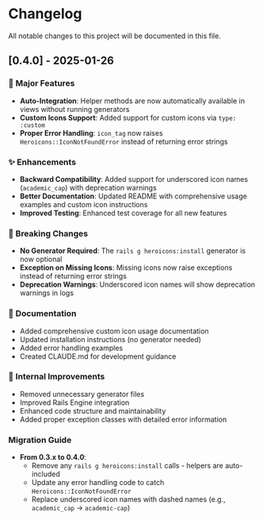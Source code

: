 # Changelog

All notable changes to this project will be documented in this file.

## [0.4.0] - 2025-01-26

### 🚀 Major Features
- **Auto-Integration**: Helper methods are now automatically available in views without running generators
- **Custom Icons Support**: Added support for custom icons via `type: :custom`
- **Proper Error Handling**: `icon_tag` now raises `Heroicons::IconNotFoundError` instead of returning error strings

### ✨ Enhancements
- **Backward Compatibility**: Added support for underscored icon names (`academic_cap`) with deprecation warnings
- **Better Documentation**: Updated README with comprehensive usage examples and custom icon instructions
- **Improved Testing**: Enhanced test coverage for all new features

### 🔧 Breaking Changes
- **No Generator Required**: The `rails g heroicons:install` generator is now optional
- **Exception on Missing Icons**: Missing icons now raise exceptions instead of returning error strings
- **Deprecation Warnings**: Underscored icon names will show deprecation warnings in logs

### 📝 Documentation
- Added comprehensive custom icon usage documentation
- Updated installation instructions (no generator needed)
- Added error handling examples
- Created CLAUDE.md for development guidance

### 🧹 Internal Improvements
- Removed unnecessary generator files
- Improved Rails Engine integration
- Enhanced code structure and maintainability
- Added proper exception classes with detailed error information

### Migration Guide
- **From 0.3.x to 0.4.0**:
  - Remove any `rails g heroicons:install` calls - helpers are auto-included
  - Update any error handling code to catch `Heroicons::IconNotFoundError`
  - Replace underscored icon names with dashed names (e.g., `academic_cap` → `academic-cap`)